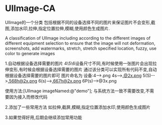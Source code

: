 # UIImage-CA
UIImage的一个分类
包括根据不同的设备选择不同的图片来保证图片不会变形,截图,添加水印,拉伸,指定位置拉伸,模糊,使用颜色生成图片.

A classification of UIImage
including according to the different images of different equipment selection to ensure that the image will not deformation, screenshots, add watermarks, stretch, stretch specified location, fuzzy, use color to generate images

1.自动根据设备选择需要的图片
  4\5\6设备尺寸不同,有时候使用一张图片会出现拉伸变形,有时候会根据设备选择需要的图片
  通过该分类可以实现所有代码不变,自动根据设备选择需要的图片即可
  图片命名为   设备:4-->.png   4s-->.@2x.png   5(S)-->.568h@2x.png    6(s)-->.667h@2x.png   6P(s)-->@3x.png
  
  使用方法:[UIImage imageNamed:@"demo"];  与系统方法一致不需要改变,不需要因为接入而修改代码
  
2.添加了一些常用方法
  如拉伸,截屏,模糊,指定位置添加水印,使用颜色生成图片
  
3.如果觉得好用,后期会继续添加常用功能
